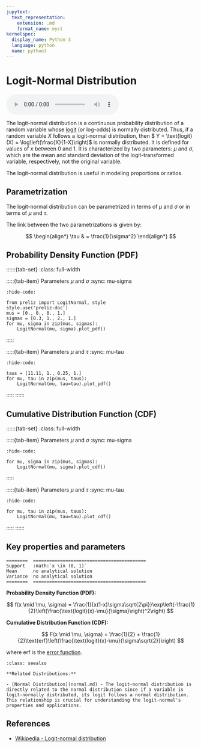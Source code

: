 ```yaml
---
jupytext:
  text_representation:
    extension: .md
    format_name: myst
kernelspec:
  display_name: Python 3
  language: python
  name: python3
---
```

# Logit-Normal Distribution

<audio controls> <source src="../../_static/logitnormal.mp3" type="audio/mpeg"> This browser cannot play the pronunciation audio file for this distribution. </audio>

The logit-normal distribution is a continuous probability distribution of a random variable whose [logit](https://en.wikipedia.org/wiki/Logit) (or log-odds) is normally distributed. Thus, if a random variable $X$ follows a logit-normal distribution, then $ Y = \text{logit}(X) = \log\left(\frac{X}{1-X}\right)$ is normally distributed. It is defined for values of $x$ between 0 and 1. It is characterized by two parameters: $\mu$ and $\sigma$, which are the mean and standard deviation of the logit-transformed variable, respectively, not the original variable.

The logit-normal distribution is useful in modeling proportions or ratios. 

## Parametrization

The logit-normal distribution can be parametrized in terms of $\mu$ and $\sigma$ or in terms of $\mu$ and $\tau$.

The link between the two parametrizations is given by:

$$
\begin{align*}
\tau & = \frac{1}{\sigma^2}
\end{align*}
$$

## Probability Density Function (PDF)

::::::{tab-set}
:class: full-width

:::::{tab-item} Parameters $\mu$ and $\sigma$
:sync: mu-sigma
```{jupyter-execute}
:hide-code:

from preliz import LogitNormal, style
style.use('preliz-doc')
mus = [0., 0., 0., 1.]
sigmas = [0.3, 1., 2., 1.]
for mu, sigma in zip(mus, sigmas):
    LogitNormal(mu, sigma).plot_pdf()
```
:::::

:::::{tab-item} Parameters $\mu$ and $\tau$
:sync: mu-tau

```{jupyter-execute}
:hide-code:

taus = [11.11, 1., 0.25, 1.]
for mu, tau in zip(mus, taus):
    LogitNormal(mu, tau=tau).plot_pdf()
```
:::::
::::::

## Cumulative Distribution Function (CDF)

::::::{tab-set}
:class: full-width

:::::{tab-item} Parameters $\mu$ and $\sigma$
:sync: mu-sigma
```{jupyter-execute}
:hide-code:

for mu, sigma in zip(mus, sigmas):
    LogitNormal(mu, sigma).plot_cdf()
```
:::::

:::::{tab-item} Parameters $\mu$ and $\tau$
:sync: mu-tau
```{jupyter-execute}
:hide-code:

for mu, tau in zip(mus, taus):
    LogitNormal(mu, tau=tau).plot_cdf()
```
:::::
::::::

## Key properties and parameters

```{eval-rst}
========  ==========================================
Support   :math:`x \in (0, 1)`
Mean      no analytical solution
Variance  no analytical solution
========  ==========================================
```

**Probability Density Function (PDF):**

$$
f(x \mid \mu, \sigma) = \frac{1}{x(1-x)\sigma\sqrt{2\pi}}\exp\left(-\frac{1}{2}\left(\frac{\text{logit}(x)-\mu}{\sigma}\right)^2\right)
$$

**Cumulative Distribution Function (CDF):**

$$
F(x \mid \mu, \sigma) = \frac{1}{2} + \frac{1}{2}\text{erf}\left(\frac{\text{logit}(x)-\mu}{\sigma\sqrt{2}}\right)
$$

where erf is the [error function](https://en.wikipedia.org/wiki/Error_function).


```{seealso}
:class: seealso

**Related Distributions:**

- [Normal Distribution](normal.md) - The logit-normal distribution is directly related to the normal distribution since if a variable is logit-normally distributed, its logit follows a normal distribution. This relationship is crucial for understanding the logit-normal's properties and applications.
```

## References

- [Wikipedia - Logit-normal distribution](https://en.wikipedia.org/wiki/Logit-normal_distribution)